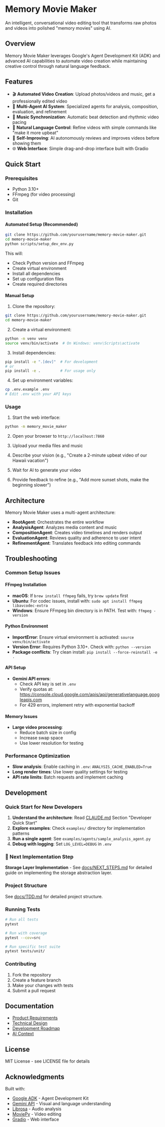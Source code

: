 # Memory Movie Maker

An intelligent, conversational video editing tool that transforms raw photos and videos into polished "memory movies" using AI.

## Overview

Memory Movie Maker leverages Google's Agent Development Kit (ADK) and advanced AI capabilities to automate video creation while maintaining creative control through natural language feedback.

## Features

- 🎬 **Automated Video Creation**: Upload photos/videos and music, get a professionally edited video
- 🤖 **Multi-Agent AI System**: Specialized agents for analysis, composition, evaluation, and refinement
- 🎵 **Music Synchronization**: Automatic beat detection and rhythmic video pacing
- 💬 **Natural Language Control**: Refine videos with simple commands like "make it more upbeat"
- 🔄 **Self-Improving**: AI autonomously reviews and improves videos before showing them
- 🌐 **Web Interface**: Simple drag-and-drop interface built with Gradio

## Quick Start

### Prerequisites

- Python 3.10+
- FFmpeg (for video processing)
- Git

### Installation

#### Automated Setup (Recommended)

```bash
git clone https://github.com/yourusername/memory-movie-maker.git
cd memory-movie-maker
python scripts/setup_dev_env.py
```

This will:
- Check Python version and FFmpeg
- Create virtual environment
- Install all dependencies
- Set up configuration files
- Create required directories

#### Manual Setup

1. Clone the repository:
```bash
git clone https://github.com/yourusername/memory-movie-maker.git
cd memory-movie-maker
```

2. Create a virtual environment:
```bash
python -m venv venv
source venv/bin/activate  # On Windows: venv\Scripts\activate
```

3. Install dependencies:
```bash
pip install -e ".[dev]"  # For development
# or
pip install -e .         # For usage only
```

4. Set up environment variables:
```bash
cp .env.example .env
# Edit .env with your API keys
```

### Usage

1. Start the web interface:
```bash
python -m memory_movie_maker
```

2. Open your browser to `http://localhost:7860`

3. Upload your media files and music

4. Describe your vision (e.g., "Create a 2-minute upbeat video of our Hawaii vacation")

5. Wait for AI to generate your video

6. Provide feedback to refine (e.g., "Add more sunset shots, make the beginning slower")

## Architecture

Memory Movie Maker uses a multi-agent architecture:

- **RootAgent**: Orchestrates the entire workflow
- **AnalysisAgent**: Analyzes media content and music
- **CompositionAgent**: Creates video timelines and renders output
- **EvaluationAgent**: Reviews quality and adherence to user intent
- **RefinementAgent**: Translates feedback into editing commands

## Troubleshooting

### Common Setup Issues

#### FFmpeg Installation
- **macOS**: If `brew install ffmpeg` fails, try `brew update` first
- **Ubuntu**: For codec issues, install with: `sudo apt install ffmpeg libavcodec-extra`
- **Windows**: Ensure FFmpeg bin directory is in PATH. Test with: `ffmpeg -version`

#### Python Environment
- **ImportError**: Ensure virtual environment is activated: `source venv/bin/activate`
- **Version Error**: Requires Python 3.10+. Check with: `python --version`
- **Package conflicts**: Try clean install: `pip install --force-reinstall -e .`

#### API Setup
- **Gemini API errors**: 
  - Check API key is set in `.env`
  - Verify quotas at: https://console.cloud.google.com/apis/api/generativelanguage.googleapis.com
  - For 429 errors, implement retry with exponential backoff

#### Memory Issues
- **Large video processing**: 
  - Reduce batch size in config
  - Increase swap space
  - Use lower resolution for testing

### Performance Optimization

- **Slow analysis**: Enable caching in `.env`: `ANALYSIS_CACHE_ENABLED=True`
- **Long render times**: Use lower quality settings for testing
- **API rate limits**: Batch requests and implement caching

## Development

### Quick Start for New Developers

1. **Understand the architecture**: Read [CLAUDE.md](CLAUDE.md) Section "Developer Quick Start"
2. **Explore examples**: Check `examples/` directory for implementation patterns
3. **Run a single agent**: See `examples/agents/sample_analysis_agent.py`
4. **Debug with logging**: Set `LOG_LEVEL=DEBUG` in `.env`

### 🚀 Next Implementation Step

**Storage Layer Implementation** - See [docs/NEXT_STEPS.md](docs/NEXT_STEPS.md) for detailed guide on implementing the storage abstraction layer.

### Project Structure

See [docs/TDD.md](docs/TDD.md) for detailed project structure.

### Running Tests

```bash
# Run all tests
pytest

# Run with coverage
pytest --cov=src

# Run specific test suite
pytest tests/unit/
```

### Contributing

1. Fork the repository
2. Create a feature branch
3. Make your changes with tests
4. Submit a pull request

## Documentation

- [Product Requirements](docs/PRD.md)
- [Technical Design](docs/TDD.md)
- [Development Roadmap](docs/roadmap.md)
- [AI Context](CLAUDE.md)

## License

MIT License - see LICENSE file for details

## Acknowledgments

Built with:
- [Google ADK](https://google.github.io/adk-docs/) - Agent Development Kit
- [Gemini API](https://ai.google.dev/) - Visual and language understanding
- [Librosa](https://librosa.org/) - Audio analysis
- [MoviePy](https://zulko.github.io/moviepy/) - Video editing
- [Gradio](https://gradio.app/) - Web interface